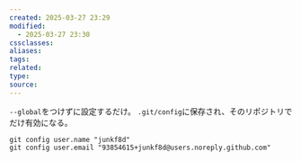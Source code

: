 ```yaml
---
created: 2025-03-27 23:29
modified:
  - 2025-03-27 23:30
cssclasses: 
aliases: 
tags: 
related: 
type: 
source: 
---
```

`--global`をつけずに設定するだけ。
`.git/config`に保存され、そのリポジトリでだけ有効になる。

```
git config user.name "junkf8d"
git config user.email "93854615+junkf8d@users.noreply.github.com"
```

